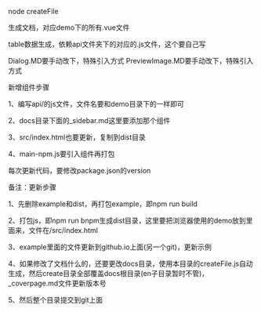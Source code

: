node createFile

生成文档，对应demo下的所有.vue文件

table数据生成，依赖api文件夹下的对应的.js文件，这个要自己写

Dialog.MD要手动改下，特殊引入方式
PreviewImage.MD要手动改下，特殊引入方式

新增组件步骤

1、编写api/的js文件，文件名要和demo目录下的一样即可

2、docs目录下面的_sidebar.md这里要添加那个组件

3、src/index.html也要更新，复制到dist目录

4、main-npm.js要引入组件再打包






每次更新代码，要修改package.json的version


备注：更新步骤

1、先删除example和dist，再打包example，即npm run build

2、打包js，即npm run bnpm生成dist目录，这里要把浏览器使用的demo放到里面来，文件在/src/index.html

3、example里面的文件更新到github.io上面(另一个git)，更新示例

4、如果修改了文档什么的，还要更改docs目录，使用本目录的createFile.js自动生成，然后create目录全部覆盖docs根目录(en子目录暂时不管)，_coverpage.md文件更新版本号

5、然后整个目录提交到git上面
